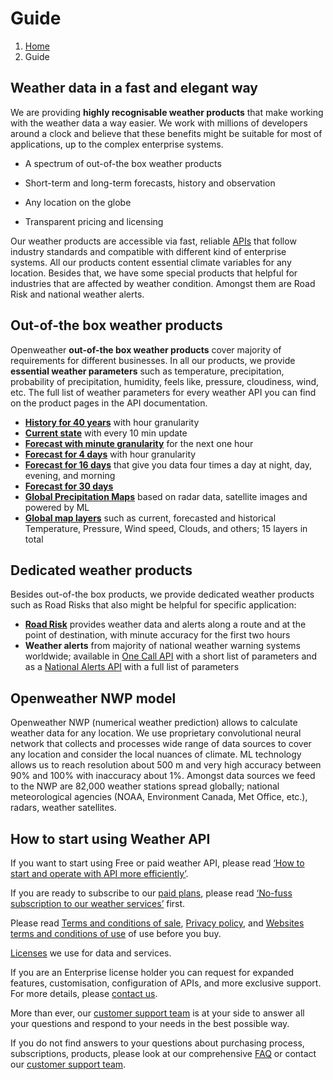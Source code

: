 # Guide

1. [Home](https://openweathermap.org/)
2. Guide

## Weather data in a fast and elegant way

We are providing **highly recognisable weather products** that make working with the weather data a way easier. We work with millions of developers around a clock and believe that these benefits might be suitable for most of applications, up to the complex enterprise systems.

- A spectrum of out-of-the box weather products

- Short-term and long-term forecasts, history and observation

- Any location on the globe

- Transparent pricing and licensing

Our weather products are accessible via fast, reliable [APIs](https://openweathermap.org/api) that follow industry standards and compatible with different kind of enterprise systems. All our products content essential climate variables for any location. Besides that, we have some special products that helpful for industries that are affected by weather condition. Amongst them are Road Risk and national weather alerts.



## Out-of-the box weather products

Openweather **out-of-the box weather products** cover majority of requirements for different businesses. In all our products, we provide **essential weather parameters** such as temperature, precipitation, probability of precipitation, humidity, feels like, pressure, cloudiness, wind, etc. The full list of weather parameters for every weather API you can find on the product pages in the API documentation.

- [**History for 40 years**](https://openweathermap.org/history-bulk) with hour granularity
- [**Current state**](https://openweathermap.org/current) with every 10 min update
- [**Forecast with minute granularity**](https://openweathermap.org/api/one-call-api) for the next one hour
- [**Forecast for 4 days**](https://openweathermap.org/api/hourly-forecast) with hour granularity
- [**Forecast for 16 days**](https://openweathermap.org/forecast16) that give you data four times a day at night, day, evening, and morning
- [**Forecast for 30 days**](https://openweathermap.org/api/forecast30)
- [**Global Precipitation Maps**](https://openweathermap.org/api/global-precipitation-map) based on radar data, satellite images and powered by ML
- [**Global map layers**](https://openweathermap.org/api/weather-map-2) such as current, forecasted and historical Temperature, Pressure, Wind speed, Clouds, and others; 15 layers in total



## Dedicated weather products

Besides out-of-the box products, we provide dedicated weather products such as Road Risks that also might be helpful for specific application:

- [**Road Risk**](https://openweathermap.org/api/road-risk) provides weather data and alerts along a route and at the point of destination, with minute accuracy for the first two hours
- **Weather alerts** from majority of national weather warning systems worldwide; available in [One Call API](https://openweathermap.org/api/one-call-api) with a short list of parameters and as a [National Alerts API](https://openweathermap.org/api/push-weather-alerts) with a full list of parameters



## Openweather NWP model

Openweather NWP (numerical weather prediction) allows to calculate weather data for any location. We use proprietary convolutional neural network that collects and processes wide range of data sources to cover any location and consider the local nuances of climate. ML technology allows us to reach resolution about 500 m and very high accuracy between 90% and 100% with inaccuracy about 1%. Amongst data sources we feed to the NWP are 82,000 weather stations spread globally; national meteorological agencies (NOAA, Environment Canada, Met Office, etc.), radars, weather satellites.



## How to start using Weather API

If you want to start using Free or paid weather API, please read [‘How to start and operate with API more efficiently’](https://openweathermap.org/appid).

If you are ready to subscribe to our [paid plans](https://openweathermap.org/price), please read [‘No-fuss subscription to our weather services’](https://openweathermap.org/full-price#commonquestions) first.

Please read [Terms and conditions of sale](http://openweather.co.uk/storage/app/media/Terms/Openweather_terms_and_conditions_of_sale.pdf), [Privacy policy](http://openweather.co.uk/privacy-policy), and [Websites terms and conditions of use](http://openweather.co.uk/storage/app/media/Terms/Openweather_website_terms_and_conditions_of_use.pdf) of use before you buy.

[Licenses](https://openweathermap.org/full-price#licenses) we use for data and services.

If you are an Enterprise license holder you can request for expanded features, customisation, configuration of APIs, and more exclusive support. For more details, please [contact us](mailto:info@openweathermap.org).

More than ever, our [customer support team](https://home.openweathermap.org/questions) is at your side to answer all your questions and respond to your needs in the best possible way.

If you do not find answers to your questions about purchasing process, subscriptions, products, please look at our comprehensive [FAQ](https://openweathermap.org/faq) or contact our [customer support team](https://home.openweathermap.org/questions).
